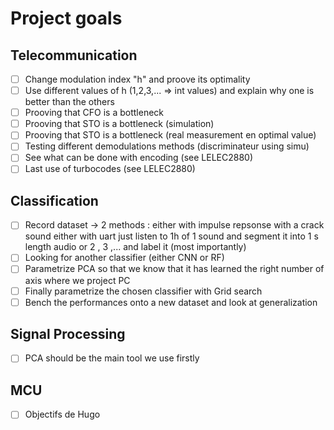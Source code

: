 # Project goals

## Telecommunication
- [ ] Change modulation index "h" and proove its optimality 
- [ ] Use different values of h (1,2,3,... => int values) and explain why one is better than the others 
- [ ] Prooving that CFO is a bottleneck
- [ ] Prooving that STO is a bottleneck (simulation)
- [ ] Prooving that STO is a bottleneck (real measurement en optimal value)
- [ ] Testing different demodulations methods (discriminateur using simu)
- [ ] See what can be done with encoding (see LELEC2880)
- [ ] Last use of turbocodes (see LELEC2880)

## Classification
- [ ] Record dataset -> 2 methods : either with impulse repsonse with a crack sound either with uart just listen to 1h of 1 sound and segment it into 1 s length audio or 2 , 3 ,... and label it (most importantly)
- [ ] Looking for another classifier (either CNN or RF)
- [ ] Parametrize PCA so that we know that it has learned the right number of axis where we project PC
- [ ] Finally parametrize the chosen classifier with Grid search
- [ ] Bench the performances onto a new dataset and look at generalization 

## Signal Processing
- [ ] PCA should be the main tool we use firstly

## MCU
- [ ] Objectifs de Hugo 